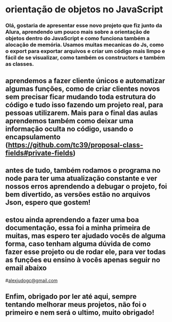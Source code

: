 # orientação de objetos no JavaScript

### Olá, gostaria de apresentar esse novo projeto que fiz junto da Alura, aprendendo um pouco mais sobre a orientação de objetos dentro do JavaScript e como funciona também a alocação de memória. Usamos muitas mecanicas do Js, como o export para exportar arquivos e criar um código mais limpo e fácil de se visualizar, como também os constructors e também as classes.

## aprendemos a fazer cliente únicos e automatizar algumas funções, como de criar clientes novos sem precisar ficar mudando toda estrutura do código e tudo isso fazendo um projeto real, para pessoas utilizarem. Mais para o final das aulas aprendemos também como deixar uma informação oculta no código, usando o encapsulamento (https://github.com/tc39/proposal-class-fields#private-fields)

## antes de tudo, também rodamos o programa no node para ter uma atualização constante e ver nossos erros aprendendo a debugar o projeto, foi bem divertido, as versões estão no arquivos Json, espero que gostem!

## estou ainda aprendendo a fazer uma boa documentação, essa foi a minha primeira de muitas, mas espero ter ajudado vocês de alguma forma, caso tenham alguma dúvida de como fazer esse projeto ou de rodar ele, para ver todas as funções eu ensino à vocês apenas seguir no email abaixo
#alexjudogc@gmail.com



## Enfim, obrigado por ler até aqui, sempre tentando melhorar meus projetos, não foi o primeiro e nem será o ultimo, muito obrigado!
